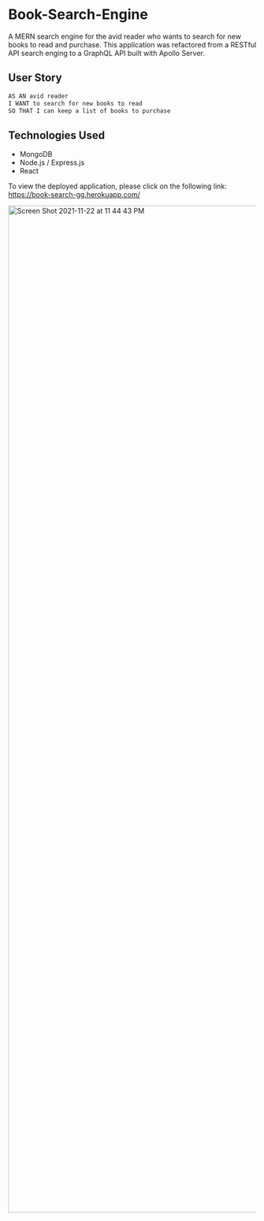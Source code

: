 # Book-Search-Engine
A MERN search engine for the avid reader who wants to search for new books to read and purchase. This application was refactored from a RESTful API search enging to a GraphQL API built with Apollo Server.


## User Story

```md
AS AN avid reader
I WANT to search for new books to read
SO THAT I can keep a list of books to purchase
```

## Technologies Used
* MongoDB
* Node.js / Express.js
* React

To view the deployed application, please click on the following link: https://book-search-gg.herokuapp.com/

<img width="2044" alt="Screen Shot 2021-11-22 at 11 44 43 PM" src="https://user-images.githubusercontent.com/90150892/142972422-3329a19d-42d7-412e-9c47-3f219f333a83.png">
